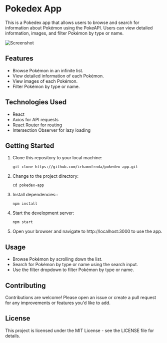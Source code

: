 # Pokedex App

This is a Pokedex app that allows users to browse and search for information about Pokémon using the PokeAPI. Users can view detailed information, images, and filter Pokémon by type or name.

![Screenshot](screenshot/screenshot.png)

## Features

- Browse Pokémon in an infinite list.
- View detailed information of each Pokémon.
- View images of each Pokémon.
- Filter Pokémon by type or name.

## Technologies Used

- React
- Axios for API requests
- React Router for routing
- Intersection Observer for lazy loading

## Getting Started

1. Clone this repository to your local machine:

   ```shell
   git clone https://github.com/irhamnfrnda/pokedex-app.git

2. Change to the project directory:

   ```shell
   cd pokedex-app

3. Install dependencies::

   ```shell
   npm install

4. Start the development server:

   ```shell
   npm start

5. Open your browser and navigate to http://localhost:3000 to use the app.


## Usage

- Browse Pokémon by scrolling down the list.
- Search for Pokémon by type or name using the search input.
- Use the filter dropdown to filter Pokémon by type or name.

## Contributing

Contributions are welcome! Please open an issue or create a pull request for any improvements or features you'd like to add.

## License

This project is licensed under the MIT License - see the LICENSE file for details.
